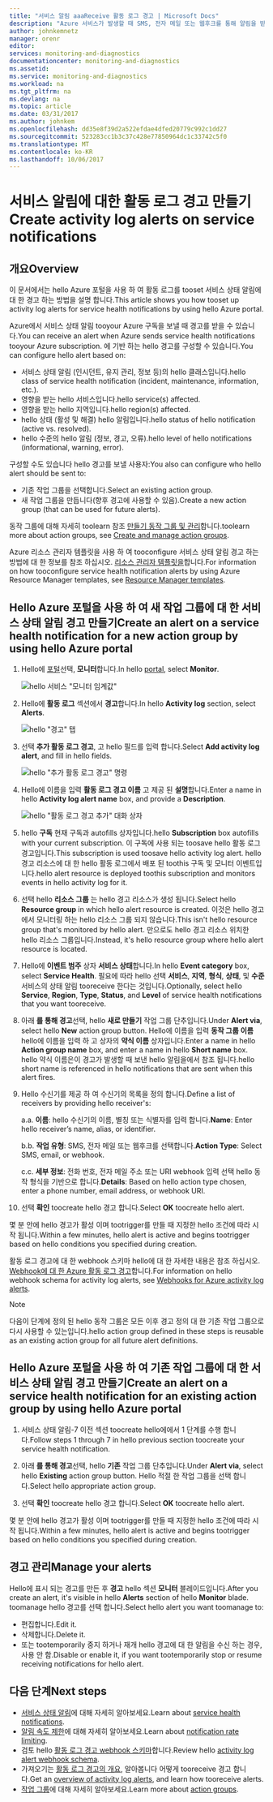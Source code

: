 ```yaml
---
title: "서비스 알림 aaaReceive 활동 로그 경고 | Microsoft Docs"
description: "Azure 서비스가 발생할 때 SMS, 전자 메일 또는 웹후크를 통해 알림을 받습니다."
author: johnkemnetz
manager: orenr
editor: 
services: monitoring-and-diagnostics
documentationcenter: monitoring-and-diagnostics
ms.assetid: 
ms.service: monitoring-and-diagnostics
ms.workload: na
ms.tgt_pltfrm: na
ms.devlang: na
ms.topic: article
ms.date: 03/31/2017
ms.author: johnkem
ms.openlocfilehash: dd35e8f39d2a522efdae4dfed20779c992c1dd27
ms.sourcegitcommit: 523283cc1b3c37c428e77850964dc1c33742c5f0
ms.translationtype: MT
ms.contentlocale: ko-KR
ms.lasthandoff: 10/06/2017
---
```

# <a name="create-activity-log-alerts-on-service-notifications"></a><span data-ttu-id="e146c-103">서비스 알림에 대한 활동 로그 경고 만들기</span><span class="sxs-lookup"><span data-stu-id="e146c-103">Create activity log alerts on service notifications</span></span>
## <a name="overview"></a><span data-ttu-id="e146c-104">개요</span><span class="sxs-lookup"><span data-stu-id="e146c-104">Overview</span></span>
<span data-ttu-id="e146c-105">이 문서에서는 hello Azure 포털을 사용 하 여 활동 로그를 tooset 서비스 상태 알림에 대 한 경고 하는 방법을 설명 합니다.</span><span class="sxs-lookup"><span data-stu-id="e146c-105">This article shows you how tooset up activity log alerts for service health notifications by using hello Azure portal.</span></span>  

<span data-ttu-id="e146c-106">Azure에서 서비스 상태 알림 tooyour Azure 구독을 보낼 때 경고를 받을 수 있습니다.</span><span class="sxs-lookup"><span data-stu-id="e146c-106">You can receive an alert when Azure sends service health notifications tooyour Azure subscription.</span></span> <span data-ttu-id="e146c-107">에 기반 하는 hello 경고를 구성할 수 있습니다.</span><span class="sxs-lookup"><span data-stu-id="e146c-107">You can configure hello alert based on:</span></span>

- <span data-ttu-id="e146c-108">서비스 상태 알림 (인시던트, 유지 관리, 정보 등)의 hello 클래스입니다.</span><span class="sxs-lookup"><span data-stu-id="e146c-108">hello class of service health notification (incident, maintenance, information, etc.).</span></span>
- <span data-ttu-id="e146c-109">영향을 받는 hello 서비스입니다.</span><span class="sxs-lookup"><span data-stu-id="e146c-109">hello service(s) affected.</span></span>
- <span data-ttu-id="e146c-110">영향을 받는 hello 지역입니다.</span><span class="sxs-lookup"><span data-stu-id="e146c-110">hello region(s) affected.</span></span>
- <span data-ttu-id="e146c-111">hello 상태 (활성 및 해결) hello 알림입니다.</span><span class="sxs-lookup"><span data-stu-id="e146c-111">hello status of hello notification (active vs. resolved).</span></span>
- <span data-ttu-id="e146c-112">hello 수준의 hello 알림 (정보, 경고, 오류).</span><span class="sxs-lookup"><span data-stu-id="e146c-112">hello level of hello notifications (informational, warning, error).</span></span>

<span data-ttu-id="e146c-113">구성할 수도 있습니다 hello 경고를 보낼 사용자:</span><span class="sxs-lookup"><span data-stu-id="e146c-113">You also can configure who hello alert should be sent to:</span></span>

- <span data-ttu-id="e146c-114">기존 작업 그룹을 선택합니다.</span><span class="sxs-lookup"><span data-stu-id="e146c-114">Select an existing action group.</span></span>
- <span data-ttu-id="e146c-115">새 작업 그룹을 만듭니다(향후 경고에 사용할 수 있음).</span><span class="sxs-lookup"><span data-stu-id="e146c-115">Create a new action group (that can be used for future alerts).</span></span>

<span data-ttu-id="e146c-116">동작 그룹에 대해 자세히 toolearn 참조 [만들기 동작 그룹 및 관리](monitoring-action-groups.md)합니다.</span><span class="sxs-lookup"><span data-stu-id="e146c-116">toolearn more about action groups, see [Create and manage action groups](monitoring-action-groups.md).</span></span>

<span data-ttu-id="e146c-117">Azure 리소스 관리자 템플릿을 사용 하 여 tooconfigure 서비스 상태 알림 경고 하는 방법에 대 한 정보를 참조 하십시오. [리소스 관리자 템플릿을](monitoring-create-activity-log-alerts-with-resource-manager-template.md)합니다.</span><span class="sxs-lookup"><span data-stu-id="e146c-117">For information on how tooconfigure service health notification alerts by using Azure Resource Manager templates, see [Resource Manager templates](monitoring-create-activity-log-alerts-with-resource-manager-template.md).</span></span>

## <a name="create-an-alert-on-a-service-health-notification-for-a-new-action-group-by-using-hello-azure-portal"></a><span data-ttu-id="e146c-118">Hello Azure 포털을 사용 하 여 새 작업 그룹에 대 한 서비스 상태 알림 경고 만들기</span><span class="sxs-lookup"><span data-stu-id="e146c-118">Create an alert on a service health notification for a new action group by using hello Azure portal</span></span>
1. <span data-ttu-id="e146c-119">Hello에 [포털](https://portal.azure.com)선택, **모니터**합니다.</span><span class="sxs-lookup"><span data-stu-id="e146c-119">In hello [portal](https://portal.azure.com), select **Monitor**.</span></span>

    ![hello 서비스 "모니터 임계값"](./media/monitoring-activity-log-alerts-on-service-notifications/home-monitor.png)

2. <span data-ttu-id="e146c-121">Hello에 **활동 로그** 섹션에서 **경고**합니다.</span><span class="sxs-lookup"><span data-stu-id="e146c-121">In hello **Activity log** section, select **Alerts**.</span></span>

    ![hello "경고" 탭](./media/monitoring-activity-log-alerts-on-service-notifications/alerts-blades.png)

3. <span data-ttu-id="e146c-123">선택 **추가 활동 로그 경고**, 고 hello 필드를 입력 합니다.</span><span class="sxs-lookup"><span data-stu-id="e146c-123">Select **Add activity log alert**, and fill in hello fields.</span></span>

    ![hello "추가 활동 로그 경고" 명령](./media/monitoring-activity-log-alerts-on-service-notifications/add-activity-log-alert.png)

4. <span data-ttu-id="e146c-125">Hello에 이름을 입력 **활동 로그 경고 이름** 고 제공 된 **설명**합니다.</span><span class="sxs-lookup"><span data-stu-id="e146c-125">Enter a name in hello **Activity log alert name** box, and provide a **Description**.</span></span>

    ![hello "활동 로그 경고 추가" 대화 상자](./media/monitoring-activity-log-alerts-on-service-notifications/activity-log-alert-service-notification-new-action-group.png)

5. <span data-ttu-id="e146c-127">hello **구독** 현재 구독과 autofills 상자입니다.</span><span class="sxs-lookup"><span data-stu-id="e146c-127">hello **Subscription** box autofills with your current subscription.</span></span> <span data-ttu-id="e146c-128">이 구독에 사용 되는 toosave hello 활동 로그 경고입니다.</span><span class="sxs-lookup"><span data-stu-id="e146c-128">This subscription is used toosave hello activity log alert.</span></span> <span data-ttu-id="e146c-129">hello 경고 리소스에 대 한 hello 활동 로그에서 배포 된 toothis 구독 및 모니터 이벤트입니다.</span><span class="sxs-lookup"><span data-stu-id="e146c-129">hello alert resource is deployed toothis subscription and monitors events in hello activity log for it.</span></span>

6. <span data-ttu-id="e146c-130">선택 hello **리소스 그룹** 는 hello 경고 리소스가 생성 됩니다.</span><span class="sxs-lookup"><span data-stu-id="e146c-130">Select hello **Resource group** in which hello alert resource is created.</span></span> <span data-ttu-id="e146c-131">이것은 hello 경고에서 모니터링 하는 hello 리소스 그룹 되지 않습니다.</span><span class="sxs-lookup"><span data-stu-id="e146c-131">This isn't hello resource group that's monitored by hello alert.</span></span> <span data-ttu-id="e146c-132">만으로도 hello 경고 리소스 위치한 hello 리소스 그룹입니다.</span><span class="sxs-lookup"><span data-stu-id="e146c-132">Instead, it's hello resource group where hello alert resource is located.</span></span>

7. <span data-ttu-id="e146c-133">Hello에 **이벤트 범주** 상자 **서비스 상태**합니다.</span><span class="sxs-lookup"><span data-stu-id="e146c-133">In hello **Event category** box, select **Service Health**.</span></span> <span data-ttu-id="e146c-134">필요에 따라 hello 선택 **서비스**, **지역**, **형식**, **상태**, 및 **수준** 서비스의 상태 알림 tooreceive 한다는 것입니다.</span><span class="sxs-lookup"><span data-stu-id="e146c-134">Optionally, select hello **Service**, **Region**, **Type**, **Status**, and **Level** of service health notifications that you want tooreceive.</span></span>

8. <span data-ttu-id="e146c-135">아래 **를 통해 경고**선택, hello **새로 만들기** 작업 그룹 단추입니다.</span><span class="sxs-lookup"><span data-stu-id="e146c-135">Under **Alert via**, select hello **New** action group button.</span></span> <span data-ttu-id="e146c-136">Hello에 이름을 입력 **동작 그룹 이름** hello에 이름을 입력 하 고 상자의 **약식 이름** 상자입니다.</span><span class="sxs-lookup"><span data-stu-id="e146c-136">Enter a name in hello **Action group name** box, and enter a name in hello **Short name** box.</span></span> <span data-ttu-id="e146c-137">hello 약식 이름은이 경고가 발생할 때 보낸 hello 알림을에서 참조 됩니다.</span><span class="sxs-lookup"><span data-stu-id="e146c-137">hello short name is referenced in hello notifications that are sent when this alert fires.</span></span>

9. <span data-ttu-id="e146c-138">Hello 수신기를 제공 하 여 수신기의 목록을 정의 합니다.</span><span class="sxs-lookup"><span data-stu-id="e146c-138">Define a list of receivers by providing hello receiver's:</span></span>

    <span data-ttu-id="e146c-139">a.</span><span class="sxs-lookup"><span data-stu-id="e146c-139">a.</span></span> <span data-ttu-id="e146c-140">**이름**: hello 수신기의 이름, 별칭 또는 식별자를 입력 합니다.</span><span class="sxs-lookup"><span data-stu-id="e146c-140">**Name**: Enter hello receiver’s name, alias, or identifier.</span></span>

    <span data-ttu-id="e146c-141">b.</span><span class="sxs-lookup"><span data-stu-id="e146c-141">b.</span></span> <span data-ttu-id="e146c-142">**작업 유형**: SMS, 전자 메일 또는 웹후크를 선택합니다.</span><span class="sxs-lookup"><span data-stu-id="e146c-142">**Action Type**: Select SMS, email, or webhook.</span></span>

    <span data-ttu-id="e146c-143">c.</span><span class="sxs-lookup"><span data-stu-id="e146c-143">c.</span></span> <span data-ttu-id="e146c-144">**세부 정보**: 전화 번호, 전자 메일 주소 또는 URI webhook 입력 선택 hello 동작 형식을 기반으로 합니다.</span><span class="sxs-lookup"><span data-stu-id="e146c-144">**Details**: Based on hello action type chosen, enter a phone number, email address, or webhook URI.</span></span>

10. <span data-ttu-id="e146c-145">선택 **확인** toocreate hello 경고 합니다.</span><span class="sxs-lookup"><span data-stu-id="e146c-145">Select **OK** toocreate hello alert.</span></span>

<span data-ttu-id="e146c-146">몇 분 안에 hello 경고가 활성 이며 tootrigger를 만들 때 지정한 hello 조건에 따라 시작 됩니다.</span><span class="sxs-lookup"><span data-stu-id="e146c-146">Within a few minutes, hello alert is active and begins tootrigger based on hello conditions you specified during creation.</span></span>

<span data-ttu-id="e146c-147">활동 로그 경고에 대 한 webhook 스키마 hello에 대 한 자세한 내용은 참조 하십시오. [Webhook에 대 한 Azure 활동 로그 경고](monitoring-activity-log-alerts-webhook.md)합니다.</span><span class="sxs-lookup"><span data-stu-id="e146c-147">For information on hello webhook schema for activity log alerts, see [Webhooks for Azure activity log alerts](monitoring-activity-log-alerts-webhook.md).</span></span>

>[!NOTE]
><span data-ttu-id="e146c-148">다음이 단계에 정의 된 hello 동작 그룹은 모든 이후 경고 정의 대 한 기존 작업 그룹으로 다시 사용할 수 있는입니다.</span><span class="sxs-lookup"><span data-stu-id="e146c-148">hello action group defined in these steps is reusable as an existing action group for all future alert definitions.</span></span>
>
>

## <a name="create-an-alert-on-a-service-health-notification-for-an-existing-action-group-by-using-hello-azure-portal"></a><span data-ttu-id="e146c-149">Hello Azure 포털을 사용 하 여 기존 작업 그룹에 대 한 서비스 상태 알림 경고 만들기</span><span class="sxs-lookup"><span data-stu-id="e146c-149">Create an alert on a service health notification for an existing action group by using hello Azure portal</span></span>

1. <span data-ttu-id="e146c-150">서비스 상태 알림-7 이전 섹션 toocreate hello에에서 1 단계를 수행 합니다.</span><span class="sxs-lookup"><span data-stu-id="e146c-150">Follow steps 1 through 7 in hello previous section toocreate your service health notification.</span></span> 

2. <span data-ttu-id="e146c-151">아래 **를 통해 경고**선택, hello **기존** 작업 그룹 단추입니다.</span><span class="sxs-lookup"><span data-stu-id="e146c-151">Under **Alert via**, select hello **Existing** action group button.</span></span> <span data-ttu-id="e146c-152">Hello 적절 한 작업 그룹을 선택 합니다.</span><span class="sxs-lookup"><span data-stu-id="e146c-152">Select hello appropriate action group.</span></span>

3. <span data-ttu-id="e146c-153">선택 **확인** toocreate hello 경고 합니다.</span><span class="sxs-lookup"><span data-stu-id="e146c-153">Select **OK** toocreate hello alert.</span></span>

<span data-ttu-id="e146c-154">몇 분 안에 hello 경고가 활성 이며 tootrigger를 만들 때 지정한 hello 조건에 따라 시작 됩니다.</span><span class="sxs-lookup"><span data-stu-id="e146c-154">Within a few minutes, hello alert is active and begins tootrigger based on hello conditions you specified during creation.</span></span>

## <a name="manage-your-alerts"></a><span data-ttu-id="e146c-155">경고 관리</span><span class="sxs-lookup"><span data-stu-id="e146c-155">Manage your alerts</span></span>

<span data-ttu-id="e146c-156">Hello에 표시 되는 경고를 만든 후 **경고** hello 섹션 **모니터** 블레이드입니다.</span><span class="sxs-lookup"><span data-stu-id="e146c-156">After you create an alert, it's visible in hello **Alerts** section of hello **Monitor** blade.</span></span> <span data-ttu-id="e146c-157">toomanage hello 경고를 선택 합니다.</span><span class="sxs-lookup"><span data-stu-id="e146c-157">Select hello alert you want toomanage to:</span></span>

* <span data-ttu-id="e146c-158">편집합니다.</span><span class="sxs-lookup"><span data-stu-id="e146c-158">Edit it.</span></span>
* <span data-ttu-id="e146c-159">삭제합니다.</span><span class="sxs-lookup"><span data-stu-id="e146c-159">Delete it.</span></span>
* <span data-ttu-id="e146c-160">또는 tootemporarily 중지 하거나 재개 hello 경고에 대 한 알림을 수신 하는 경우, 사용 안 함.</span><span class="sxs-lookup"><span data-stu-id="e146c-160">Disable or enable it, if you want tootemporarily stop or resume receiving notifications for hello alert.</span></span>

## <a name="next-steps"></a><span data-ttu-id="e146c-161">다음 단계</span><span class="sxs-lookup"><span data-stu-id="e146c-161">Next steps</span></span>
- <span data-ttu-id="e146c-162">[서비스 상태 알림](monitoring-service-notifications.md)에 대해 자세히 알아보세요.</span><span class="sxs-lookup"><span data-stu-id="e146c-162">Learn about [service health notifications](monitoring-service-notifications.md).</span></span>
- <span data-ttu-id="e146c-163">[알림 속도 제한](monitoring-alerts-rate-limiting.md)에 대해 자세히 알아보세요.</span><span class="sxs-lookup"><span data-stu-id="e146c-163">Learn about [notification rate limiting](monitoring-alerts-rate-limiting.md).</span></span>
- <span data-ttu-id="e146c-164">검토 hello [활동 로그 경고 webhook 스키마](monitoring-activity-log-alerts-webhook.md)합니다.</span><span class="sxs-lookup"><span data-stu-id="e146c-164">Review hello [activity log alert webhook schema](monitoring-activity-log-alerts-webhook.md).</span></span>
- <span data-ttu-id="e146c-165">가져오기는 [활동 로그 경고의 개요](monitoring-overview-alerts.md), 알아봅니다 어떻게 tooreceive 경고 합니다.</span><span class="sxs-lookup"><span data-stu-id="e146c-165">Get an [overview of activity log alerts](monitoring-overview-alerts.md), and learn how tooreceive alerts.</span></span> 
- <span data-ttu-id="e146c-166">[작업 그룹](monitoring-action-groups.md)에 대해 자세히 알아보세요.</span><span class="sxs-lookup"><span data-stu-id="e146c-166">Learn more about [action groups](monitoring-action-groups.md).</span></span>
